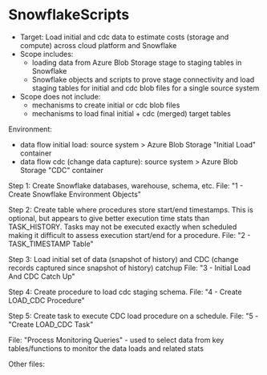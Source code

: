 # SnowflakeScripts
- Target: Load initial and cdc data to estimate costs (storage and compute) across cloud platform and Snowflake
- Scope includes:
	- loading data from Azure Blob Storage stage to staging tables in Snowflake
	- Snowflake objects and scripts to prove stage connectivity and load staging tables for initial and cdc blob files for a single source system
- Scope does not include:
	- mechanisms to create initial or cdc blob files
	- mechanisms to load final initial + cdc (merged) target tables

Environment:
- data flow initial load: source system > Azure Blob Storage "Initial Load" container
- data flow cdc (change data capture): source system > Azure Blob Storage "CDC" container


Step 1: Create Snowflake databases, warehouse, schema, etc.
File: "1 - Create Snowflake Environment Objects"

Step 2: Create table where procedures store start/end timestamps. This is optional, but appears to give better execution time stats than TASK_HISTORY. Tasks may not be executed exactly when scheduled making it difficult to assess execution start/end for a procedure.
File: "2 - TASK_TIMESTAMP Table"

Step 3: Load initial set of data (snapshot of history) and CDC (change records captured since snapshot of history) catchup
File: "3 - Initial Load And CDC Catch Up"

Step 4: Create procedure to load cdc staging schema.
File: "4 - Create LOAD_CDC Procedure"

Step 5: Create task to execute CDC load procedure on a schedule.
File: "5 - "Create LOAD_CDC Task"


File: "Process Monitoring Queries" - used to select data from key tables/functions to monitor the data loads and related stats

Other files:
